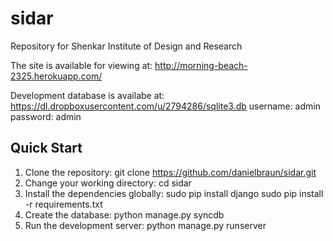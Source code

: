 sidar
=====

Repository for Shenkar Institute of Design and Research

The site is available for viewing at: http://morning-beach-2325.herokuapp.com/

Development database is availabe at: https://dl.dropboxusercontent.com/u/2794286/sqlite3.db
username: admin
password: admin

Quick Start
-----------
1. Clone the repository:
	git clone https://github.com/danielbraun/sidar.git
2. Change your working directory:
	cd sidar
3. Install the dependencies globally:
	sudo pip install django
	sudo pip install -r requirements.txt
4. Create the database:
	python manage.py syncdb
5. Run the development server:
	python manage.py runserver
